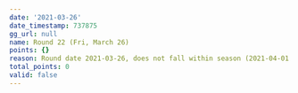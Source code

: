 ```yaml
---
date: '2021-03-26'
date_timestamp: 737875
gg_url: null
name: Round 22 (Fri, March 26)
points: {}
reason: Round date 2021-03-26, does not fall within season (2021-04-01 to 2021-12-30)
total_points: 0
valid: false
---
```

